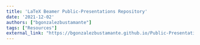 ```yaml
---
title: 'LaTeX Beamer Public-Presentations Repository'
date: '2021-12-02'
authors: ["bgonzalezbustamante"]
tags: ["Resources"]
external_link: "https://bgonzalezbustamante.github.io/Public-Presentations/"
---
```

